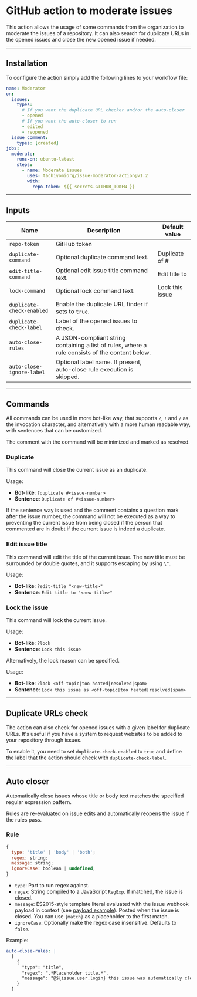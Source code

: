 # GitHub action to moderate issues

This action allows the usage of some commands from the organization
to moderate the issues of a repository. It can also search for duplicate
URLs in the opened issues and close the new opened issue if needed.

---

## Installation

To configure the action simply add the following lines to your workflow file:

```yml
name: Moderator
on:
  issues:
    types:
      # If you want the duplicate URL checker and/or the auto-closer
      - opened
      # If you want the auto-closer to run
      - edited
      - reopened
  issue_comment:
    types: [created]
jobs:
  moderate:
    runs-on: ubuntu-latest
    steps:
      - name: Moderate issues
        uses: tachiyomiorg/issue-moderator-action@v1.2
        with:
          repo-token: ${{ secrets.GITHUB_TOKEN }}
```

---

## Inputs

| Name                      | Description                                                                                     | Default value   |
| ------------------------- | ----------------------------------------------------------------------------------------------- | --------------- |
| `repo-token`              | GitHub token                                                                                    |                 |
| `duplicate-command`       | Optional duplicate command text.                                                                | Duplicate of #  |
| `edit-title-command`      | Optional edit issue title command text.                                                         | Edit title to   |
| `lock-command`            | Optional lock command text.                                                                     | Lock this issue |
| `duplicate-check-enabled` | Enable the duplicate URL finder if sets to `true`.                                              |                 |
| `duplicate-check-label`   | Label of the opened issues to check.                                                            |                 |
| `auto-close-rules`        | A JSON-compliant string containing a list of rules, where a rule consists of the content below. |                 |
| `auto-close-ignore-label` | Optional label name. If present, auto-close rule execution is skipped.                          |                 |

---

## Commands

All commands can be used in more bot-like way, that supports `?`, `!`
and `/` as the invocation character, and alternatively with a more
human readable way, with sentences that can be customized.

The comment with the command will be minimized and marked as resolved.

### Duplicate

This command will close the current issue as an duplicate.

Usage:

- **Bot-like**: `?duplicate #<issue-number>`
- **Sentence**: `Duplicate of #<issue-number>`

If the sentence way is used and the comment contains a question mark
after the issue number, the command will not be executed as a way to
preventing the current issue from being closed if the person that
commented are in doubt if the current issue is indeed a duplicate.

### Edit issue title

This command will edit the title of the current issue. The new title
must be surrounded by double quotes, and it supports escaping by using `\"`.

Usage:

- **Bot-like**: `?edit-title "<new-title>"`
- **Sentence**: `Edit title to "<new-title>"`

### Lock the issue

This command will lock the current issue.

Usage:

- **Bot-like**: `?lock`
- **Sentence**: `Lock this issue`

Alternatively, the lock reason can be specified.

Usage:

- **Bot-like**: `?lock <off-topic|too heated|resolved|spam>`
- **Sentence**: `Lock this issue as <off-topic|too heated|resolved|spam>`

---

## Duplicate URLs check

The action can also check for opened issues with a given label for
duplicate URLs. It's useful if you have a system to request websites
to be added to your repository through issues.

To enable it, you need to set `duplicate-check-enabled` to `true`
and define the label that the action should check with `duplicate-check-label`.

---

## Auto closer

Automatically close issues whose title or body text matches the specified regular expression pattern.

Rules are re-evaluated on issue edits and automatically reopens the issue if the rules pass.

### Rule

```js
{
  type: 'title' | 'body' | 'both';
  regex: string;
  message: string;
  ignoreCase: boolean | undefined;
}
```

- `type`: Part to run regex against.
- `regex`: String compiled to a JavaScript `RegExp`. If matched, the issue is closed.
- `message`: ES2015-style template literal evaluated with the issue webhook payload in context (see [payload example](https://developer.github.com/v3/activity/events/types/#webhook-payload-example-15)). Posted when the issue is closed. You can use `{match}` as a placeholder to the first match.
- `ignoreCase`: Optionally make the regex case insensitive. Defaults to `false`.

Example:

```yml
auto-close-rules: |
  [
    {
      "type": "title",
      "regex": ".*Placeholder title.*",
      "message": "@${issue.user.login} this issue was automatically closed because it did not follow the issue template"
    }
  ]
```
